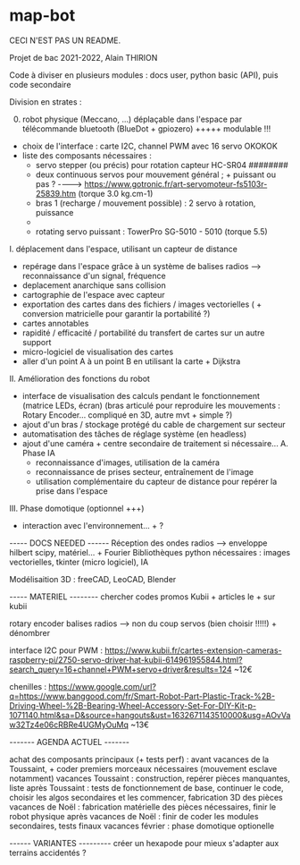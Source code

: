 # map-bot

CECI N'EST PAS UN README.

Projet de bac 2021-2022, Alain THIRION

Code à diviser en plusieurs modules : docs user, python basic (API), puis code secondaire

Division en strates : 

0. robot physique (Meccano, ...) déplaçable dans l'espace par télécommande bluetooth (BlueDot + gpiozero) +++++ modulable !!!
  - choix de l'interface : carte I2C, channel PWM avec 16 servo OKOKOK
 - liste des composants nécessaires : 
    - servo stepper (ou précis) pour rotation capteur HC-SR04 ########
    - deux continuous servos pour mouvement général ; + puissant ou pas ? ----> https://www.gotronic.fr/art-servomoteur-fs5103r-25839.htm (torque 3.0 kg.cm-1)
    - bras 1 (recharge / mouvement possible) : 2 servo à rotation, puissance 
    - 
    - rotating servo puissant : TowerPro SG-5010 - 5010 (torque 5.5)


I. déplacement dans l'espace, utilisant un capteur de distance
  - repérage dans l'espace grâce à un système de balises radios
  --> reconnaissance d'un signal, fréquence
  - deplacement anarchique sans collision
  - cartographie de l'espace avec capteur
  - exportation des cartes dans des fichiers / images vectorielles ( + conversion matricielle pour garantir la portabilité ?)
  - cartes annotables
  - rapidité / efficacité / portabilité du transfert de cartes sur un autre support
  - micro-logiciel de visualisation des cartes
  - aller d'un point A à un point B en utilisant la carte + Dijkstra
  
II. Amélioration des fonctions du robot
  - interface de visualisation des calculs pendant le fonctionnement (matrice LEDs, écran)
  (bras articulé pour reproduire les mouvements : Rotary Encoder... compliqué en 3D, autre mvt + simple ?)
  - ajout d'un bras / stockage protégé du cable de chargement sur secteur 
  - automatisation des tâches de réglage système (en headless)
  - ajout d'une caméra + centre secondaire de traitement si nécessaire...
  A. Phase IA
    - reconnaissance d'images, utilisation de la caméra
    - reconnaissance de prises secteur, entraînement de l'image
    - utilisation complémentaire du capteur de distance pour repérer la prise dans l'espace 
  
III. Phase domotique (optionnel +++)
  - interaction avec l'environnement... + ?
  
  
  
  ----- DOCS NEEDED ------
Réception des ondes radios --> enveloppe hilbert scipy, matériel... + Fourier
Bibliothèques python nécessaires : images vectorielles, tkinter (micro logiciel), IA

Modélisaition 3D : freeCAD, LeoCAD, Blender 

  ----- MATERIEL --------
chercher codes promos Kubii +  articles le +  sur kubii

rotary encoder
balises radios --> non du coup
servos (bien choisir !!!!!) + dénombrer
     
interface I2C pour PWM : 
https://www.kubii.fr/cartes-extension-cameras-raspberry-pi/2750-servo-driver-hat-kubii-614961955844.html?search_query=16+channel+PWM+servo+driver&results=124
~12€

chenilles : 
https://www.google.com/url?q=https://www.banggood.com/fr/Smart-Robot-Part-Plastic-Track-%2B-Driving-Wheel-%2B-Bearing-Wheel-Accessory-Set-For-DIY-Kit-p-1071140.html&sa=D&source=hangouts&ust=1632671143510000&usg=AOvVaw32Tz4e06cRBRe4UGMyOuMq
~13€


------- AGENDA ACTUEL -------

achat des composants principaux (+ tests perf) : avant vacances de la Toussaint, + coder premiers morceaux nécessaires (mouvement esclave notamment)
vacances Toussaint : construction, repérer pièces manquantes, liste
après Toussaint : tests de fonctionnement de base, continuer le code, choisir les algos secondaires et les commencer, fabrication 3D des pièces
vacances de Noël : fabrication matérielle des pièces nécessaires, finir le robot physique
après vacances de Noël : finir de coder les modules secondaires, tests finaux
vacances février : phase domotique optionelle

------ VARIANTES ---------
créer un hexapode pour mieux s'adapter aux terrains accidentés ?



  
